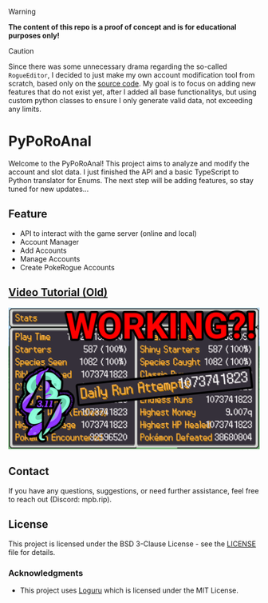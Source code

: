 > [!WARNING]  
> **The content of this repo is a proof of concept and is for educational purposes only!**

> [!CAUTION]
> Since there was some unnecessary drama regarding the so-called `RogueEditor`, I decided to just make my own account modification tool from scratch, based only on the [source code](https://github.com/pagefaultgames/pokerogue). My goal is to focus on adding new features that do not exist yet, after I added all base functionalitys, but using custom python classes to ensure I only generate valid data, not exceeding any limits.

# PyPoRoAnal

Welcome to the PyPoRoAnal! This project aims to analyze and modify the account and slot data. I just finished the API and a basic TypeScript to Python translator for Enums. The next step will be adding features, so stay tuned for new updates...

## Feature

-   API to interact with the game server (online and local)
-   Account Manager
   -   Add Accounts
   -   Manage Accounts
   -   Create PokeRogue Accounts

## [Video Tutorial (Old)](https://www.youtube.com/watch?v=iS8bZPSHkIg)

[![Video Tutorial (Old)](./resources/thumbnail.png)](https://www.youtube.com/watch?v=iS8bZPSHkIg)

## Contact

If you have any questions, suggestions, or need further assistance, feel free to reach out (Discord: mpb.rip).

## License

This project is licensed under the BSD 3-Clause License - see the [LICENSE](LICENSE) file for details.

### Acknowledgments

-   This project uses [Loguru](https://github.com/Delgan/loguru) which is licensed under the MIT License.
